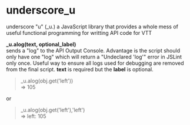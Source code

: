 # underscore_u
underscore "u" (_u.) a JavaScript library that provides a whole mess of useful functional programming for writting API code for VTT

**_u.alog(text, optional_label)**<br>
sends a "log" to the API Output Console. Advantage is the script should only have one "log" which will return a "Undeclared 'log'" error in JSLint only once. Useful way to ensure all logs used for debugging are removed from the final script. **text** is required but the **label** is optional.
> _u.alog(obj.get('left'))<br>=> 105

or

> _u.alog(obj.get('left'),'left')<br>=> left: 105
